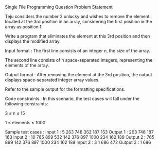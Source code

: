 Single File Programming Question
Problem Statement

Teju considers the number 3 unlucky and wishes to remove the element located at the 3rd position in an array, considering the first position in the array as position 1. 

Write a program that eliminates the element at this 3rd position and then displays the modified array.

Input format :
The first line consists of an integer n, the size of the array.

The second line consists of n space-separated integers, representing the elements of the array.

Output format :
After removing the element at the 3rd position, the output displays space-separated integer array values.



Refer to the sample output for the formatting specifications.

Code constraints :
In this scenario, the test cases will fall under the following constraints:

3 ≤ n ≤ 15

1 ≤ elements ≤ 1000

Sample test cases :
Input 1 :
5
263 748 362 187 163
Output 1 :
263 748 187 163 
Input 2 :
10
765 899 532 142 376 897 1000 234 162 189
Output 2 :
765 899 142 376 897 1000 234 162 189 
Input 3 :
3
1 686 472
Output 3 :
1 686 